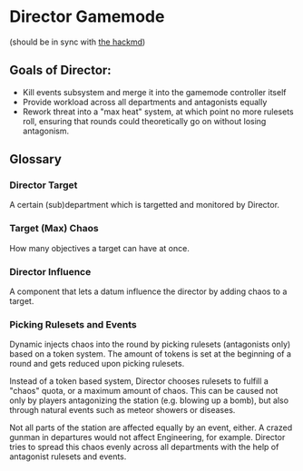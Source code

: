 # Director Gamemode

(should be in sync with [the hackmd](https://hackmd.io/wQ-MVkNkS8yDsChdquGq0Q))

## Goals of Director:
- Kill events subsystem and merge it into the gamemode controller itself
- Provide workload across all departments and antagonists equally
- Rework threat into a "max heat" system, at which point no more rulesets roll, 
ensuring that rounds could theoretically go on without losing antagonism.

## Glossary

### Director Target
A certain (sub)department which is targetted and monitored by Director.

### Target (Max) Chaos
How many objectives a target can have at once.

### Director Influence
A component that lets a datum influence the director by adding chaos to a target.

### Picking Rulesets and Events

Dynamic injects chaos into the round by picking rulesets (antagonists only) based on a token system. 
The amount of tokens is set at the beginning of a round and gets reduced upon picking rulesets.

Instead of a token based system, Director chooses rulesets to fulfill a "chaos" quota, or a maximum amount of chaos. This can be caused not only by players antagonizing the station (e.g. blowing up a bomb), but also through natural events such as meteor showers or diseases.

Not all parts of the station are affected equally by an event, either. A crazed gunman in departures would not affect Engineering, for example. Director tries to spread this chaos evenly across all departments with the help of antagonist rulesets and events.


